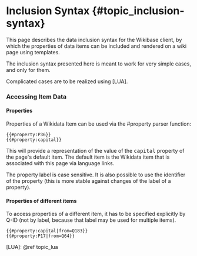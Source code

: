 # Inclusion Syntax {#topic_inclusion-syntax}

This page describes the data inclusion syntax for the Wikibase client, by which the properties of data items can be included and rendered on a wiki page using templates.

The inclusion syntax presented here is meant to work for very simple cases, and only for them.

Complicated cases are to be realized using [LUA].

### Accessing Item Data

#### Properties

Properties of a Wikidata Item can be used via the #property parser function:

```
{{#property:P36}}
{{#property:capital}}
```

This will provide a representation of the value of the <tt>capital</tt> property of the page's default item. The default item is the Wikidata item that is associated with this page via language links.

The property label is case sensitive. It is also possible to use the identifier of the property (this is more stable against changes of the label of a property).

#### Properties of different items

To access properties of a different item, it has to be specified explicitly by Q-ID (not by label, because that label may be used for multiple items).

```
{{#property:capital|from=Q183}}
{{#property:P17|from=Q64}}
```

[LUA]: @ref topic_lua
